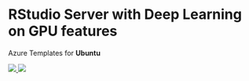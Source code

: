 # RStudio Server with Deep Learning on GPU features

Azure Templates for __Ubuntu__ 

<a href="https://portal.azure.com/#create/Microsoft.Template/uri/https%3A%2F%2Fraw.githubusercontent.com%2Fcodez0mb1e%2FMinotaur%2FPesephoneR%2Fsource%2FARMs%2Frstudio-server--ubuntu%2Fazuredeploy.json" target="_blank">
    <img src="http://azuredeploy.net/deploybutton.png" />
</a>
<a href="http://armviz.io/#/?load=https%3A%2F%2Fraw.githubusercontent.com%2Fcodez0mb1e%2FMinotaur%2FPesephoneR%2Fsource%2FARMs%2Frstudio-server--ubuntu%2Fazuredeploy.json" target="_blank">
    <img src="http://armviz.io/visualizebutton.png"/>
</a>
